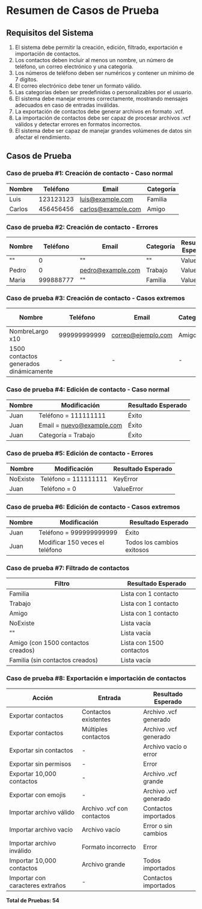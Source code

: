 # Resumen de Casos de Prueba

## Requisitos del Sistema

1. El sistema debe permitir la creación, edición, filtrado, exportación e importación de contactos.
2. Los contactos deben incluir al menos un nombre, un número de teléfono, un correo electrónico y una categoría.
3. Los números de teléfono deben ser numéricos y contener un mínimo de 7 dígitos.
4. El correo electrónico debe tener un formato válido.
5. Las categorías deben ser predefinidas o personalizables por el usuario.
6. El sistema debe manejar errores correctamente, mostrando mensajes adecuados en caso de entradas inválidas.
7. La exportación de contactos debe generar archivos en formato .vcf.
8. La importación de contactos debe ser capaz de procesar archivos .vcf válidos y detectar errores en formatos incorrectos.
9. El sistema debe ser capaz de manejar grandes volúmenes de datos sin afectar el rendimiento.

## Casos de Prueba

### Caso de prueba #1: Creación de contacto - Caso normal
| Nombre  | Teléfono   | Email               | Categoría |
|---------|-----------|---------------------|-----------|
| Luis    | 123123123 | luis@example.com   | Familia   |
| Carlos  | 456456456 | carlos@example.com | Amigo     |

### Caso de prueba #2: Creación de contacto - Errores
| Nombre  | Teléfono | Email | Categoría | Resultado Esperado |
|---------|----------|-------|-----------|--------------------|
| ""      | 0        | ""    | ""        | ValueError        |
| Pedro   | 0        | pedro@example.com | Trabajo | ValueError |
| Maria   | 999888777 | ""   | Familia   | ValueError        |

### Caso de prueba #3: Creación de contacto - Casos extremos
| Nombre  | Teléfono        | Email               | Categoría | Resultado Esperado |
|---------|----------------|---------------------|-----------|--------------------|
| NombreLargo x10 | 999999999999 | correo@ejemplo.com | Amigo | Éxito |
| 1500 contactos generados dinámicamente | - | - | - | Todos creados exitosamente |

### Caso de prueba #4: Edición de contacto - Caso normal
| Nombre  | Modificación           | Resultado Esperado |
|---------|------------------------|--------------------|
| Juan    | Teléfono = 111111111   | Éxito |
| Juan    | Email = nuevo@example.com | Éxito |
| Juan    | Categoría = Trabajo    | Éxito |

### Caso de prueba #5: Edición de contacto - Errores
| Nombre   | Modificación         | Resultado Esperado |
|----------|----------------------|--------------------|
| NoExiste | Teléfono = 111111111 | KeyError |
| Juan     | Teléfono = 0         | ValueError |

### Caso de prueba #6: Edición de contacto - Casos extremos
| Nombre  | Modificación                   | Resultado Esperado |
|---------|--------------------------------|--------------------|
| Juan    | Teléfono = 999999999999       | Éxito |
| Juan    | Modificar 150 veces el teléfono | Todos los cambios exitosos |

### Caso de prueba #7: Filtrado de contactos
| Filtro   | Resultado Esperado |
|----------|--------------------|
| Familia  | Lista con 1 contacto |
| Trabajo  | Lista con 1 contacto |
| Amigo    | Lista con 1 contacto |
| NoExiste | Lista vacía |
| ""       | Lista vacía |
| Amigo (con 1500 contactos creados) | Lista con 1500 contactos |
| Familia (sin contactos creados) | Lista vacía |

### Caso de prueba #8: Exportación e importación de contactos
| Acción                  | Entrada                        | Resultado Esperado |
|-------------------------|--------------------------------|--------------------|
| Exportar contactos     | Contactos existentes           | Archivo .vcf generado |
| Exportar contactos     | Múltiples contactos            | Archivo .vcf generado |
| Exportar sin contactos | -                              | Archivo vacío o error |
| Exportar sin permisos  | -                              | Error |
| Exportar 10,000 contactos | -                          | Archivo .vcf grande |
| Exportar con emojis    | -                              | Archivo .vcf generado |
| Importar archivo válido | Archivo .vcf con contactos    | Contactos importados |
| Importar archivo vacío  | Archivo vacío                 | Error o sin cambios |
| Importar archivo inválido | Formato incorrecto         | Error |
| Importar 10,000 contactos | Archivo grande             | Todos importados |
| Importar con caracteres extraños | -                  | Contactos importados |

**Total de Pruebas: 54**

